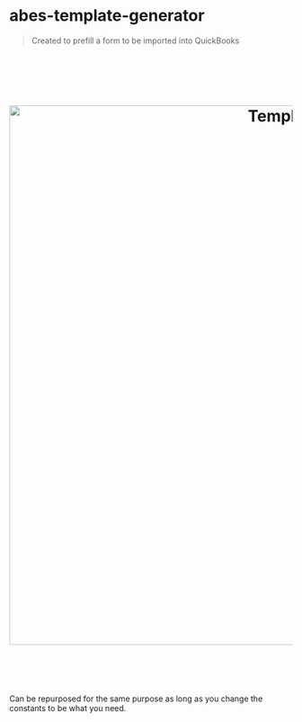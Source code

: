# abes-template-generator
> Created to prefill a form to be imported into QuickBooks
<h1 align="center">
	<br>
	<br>
	<img width="960" src="https://cdn.jsdelivr.net/gh/nperez0111/abes-template-generator@63849d68/view.png" alt="Template">
	<br>
	<br>
	<br>
</h1>

Can be repurposed for the same purpose as long as you change the constants to be what you need.

